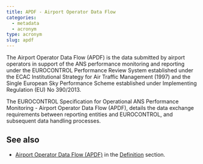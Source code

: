 ```yaml
---
title: APDF - Airport Operator Data Flow
categories:
  - metadata
  - acronym
type: acronym
slug: apdf
---
```


The Airport Operator Data Flow (APDF) is the data submitted by airport operators in support of the ANS performance monitoring and reporting under the EUROCONTROL Performance Review System established under the ECAC Institutional Strategy for Air Traffic Management (1997) and the Single European Sky Performance Scheme established under Implementing Regulation (EU) No 390/2013.

The EUROCONTROL Specification for Operational ANS Performance Monitoring - Airport Operator Data Flow (APDF), details the data exchange requirements between reporting entities and EUROCONTROL, and subsequent data handling processes.

## See also

* [Airport Operator Data Flow (APDF)](/definition/airport-data-flow/) in the [Definition](/definition/) section.